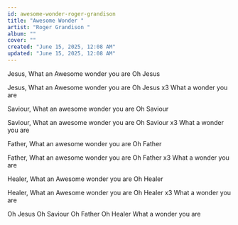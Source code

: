 ```yaml
---
id: awesome-wonder-roger-grandison
title: "Awesome Wonder "
artist: "Roger Grandison "
album: ""
cover: ""
created: "June 15, 2025, 12:08 AM"
updated: "June 15, 2025, 12:08 AM"
---
```


Jesus, What an Awesome wonder you are
Oh Jesus 

Jesus, What an Awesome wonder you are
Oh Jesus x3 
What a wonder you are 

Saviour, What an awesome wonder you are
Oh Saviour

Saviour, What an awesome wonder you are
Oh Saviour x3 
What a wonder you are 

Father, What an awesome wonder you are
Oh Father 

Father, What an awesome wonder you are
Oh Father x3 
What a wonder you are 

Healer, What an Awesome wonder you are
Oh Healer 

Healer, What an Awesome wonder you are 
Oh Healer x3 
What a wonder you are 

Oh Jesus 
Oh Saviour 
Oh Father 
Oh Healer 
What a wonder you are 
